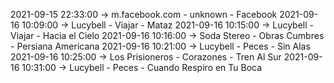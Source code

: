 2021-09-15 22:33:00 -> m.facebook.com - unknown - Facebook
2021-09-16 10:09:00 -> Lucybell - Viajar - Mataz
2021-09-16 10:15:00 -> Lucybell - Viajar - Hacia el Cielo
2021-09-16 10:16:00 -> Soda Stereo - Obras Cumbres - Persiana Americana
2021-09-16 10:21:00 -> Lucybell - Peces - Sin Alas
2021-09-16 10:25:00 -> Los Prisioneros - Corazones - Tren Al Sur
2021-09-16 10:31:00 -> Lucybell - Peces - Cuando Respiro en Tu Boca
